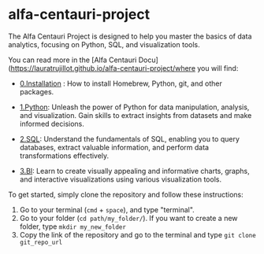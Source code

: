 # alfa-centauri-project

The Alfa Centauri Project is designed to help you master the basics of data analytics, focusing on  Python, SQL, and visualization tools.

You can read more in the [Alfa Centauri Docu](https://lauratrujillot.github.io/alfa-centauri-project/where you will find:

- [0.Installation](https://lauratrujillot.github.io/alfa-centauri-project/sections/0-homebrew.html) : How to install Homebrew, Python, git, and other packages.

- [1.Python](https://lauratrujillot.github.io/alfa-centauri-project/sections/1-python.html): Unleash the power of Python for data manipulation, analysis, and visualization. Gain skills to extract insights from datasets and make informed decisions.

- [2.SQL](https://lauratrujillot.github.io/alfa-centauri-project/sections/2-sql.html): Understand the fundamentals of SQL, enabling you to query databases, extract valuable information, and perform data transformations effectively.

- [3.BI](https://lauratrujillot.github.io/alfa-centauri-project/sections/3-bi.html): Learn to create visually appealing and informative charts, graphs, and interactive visualizations using various visualization tools.

To get started, simply clone the repository and follow these instructions:

1. Go to your terminal (`cmd` + `space`), and type "terminal". 
2. Go to your folder (`cd path/my_folder/`). If you want to create a new folder, type `mkdir my_new_folder`
3. Copy the link of the repository and go to the terminal and type `git clone git_repo_url`

